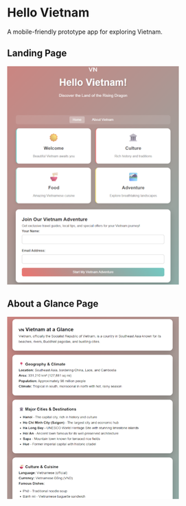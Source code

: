 # Hello Vietnam
A mobile-friendly prototype app for exploring Vietnam.

<H2>Landing Page</H2>
<img src="assets/landing-page2.png" alt="Hello Vietnam Landing Page" width="400"><br>

<H2>About a Glance Page</H2>
<img src="assets/about-page.png" alt="About Vietnam Page" width="400">
